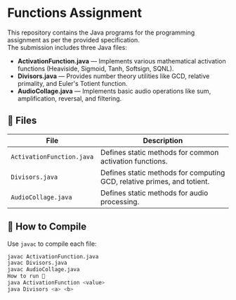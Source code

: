 # Functions Assignment

This repository contains the Java programs for the programming assignment as per the provided specification.  
The submission includes three Java files:

- **ActivationFunction.java** — Implements various mathematical activation functions (Heaviside, Sigmoid, Tanh, Softsign, SQNL).
- **Divisors.java** — Provides number theory utilities like GCD, relative primality, and Euler's Totient function.
- **AudioCollage.java** — Implements basic audio operations like sum, amplification, reversal, and filtering.

## 📂 Files

| File                   | Description                                                   |
|------------------------|---------------------------------------------------------------|
| `ActivationFunction.java` | Defines static methods for common activation functions.         |
| `Divisors.java`           | Defines static methods for computing GCD, relative primes, and totient. |
| `AudioCollage.java`       | Defines static methods for audio processing.                   |

## 🧩 How to Compile

Use `javac` to compile each file:

```bash
javac ActivationFunction.java
javac Divisors.java
javac AudioCollage.java
How to run 🚀
java ActivationFunction <value>
java Divisors <a> <b>
